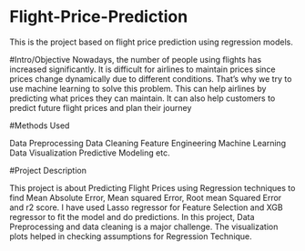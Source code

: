 # Flight-Price-Prediction
This is the project based on flight price prediction using regression models.


#Intro/Objective
Nowadays, the number of people using flights has increased significantly. It is difficult for airlines to maintain prices since prices change dynamically due to different conditions. That’s why we try to use machine learning to solve this problem. This can help airlines by predicting what prices they can maintain. It can also help customers to predict future flight prices and plan their journey


#Methods Used

Data Preprocessing
Data Cleaning
Feature Engineering
Machine Learning
Data Visualization
Predictive Modeling
etc.


#Project Description

This project is about Predicting Flight Prices using Regression techniques to find Mean Absolute Error, Mean squared Error, Root mean Squared Error and r2 score. I have used Lasso regressor for Feature Selection and XGB regressor to fit the model and do predictions.
In this project, Data Preprocessing and data cleaning is a major challenge. The visualization plots helped in checking assumptions for Regression Technique.

